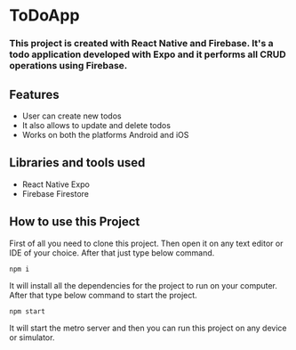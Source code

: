 # ToDoApp

### This project is created with React Native and Firebase. It's a todo application developed with Expo and it performs all CRUD operations using Firebase.

## Features
- User can create new todos
- It also allows to update and delete todos
- Works on both the platforms Android and iOS

## Libraries and tools used
- React Native Expo
- Firebase Firestore

## How to use this Project
First of all you need to clone this project. Then open it on any text editor or IDE of your choice. After that just type below command.
```
npm i
```
It will install all the dependencies for the project to run on your computer. After that type below command to start the project.
```
npm start
```
It will start the metro server and then you can run this project on any device or simulator.
